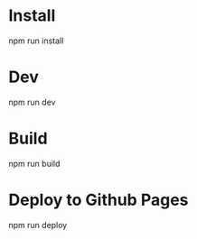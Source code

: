 # Install
npm run install

# Dev
npm run dev

# Build
npm run build

# Deploy to Github Pages
npm run deploy

